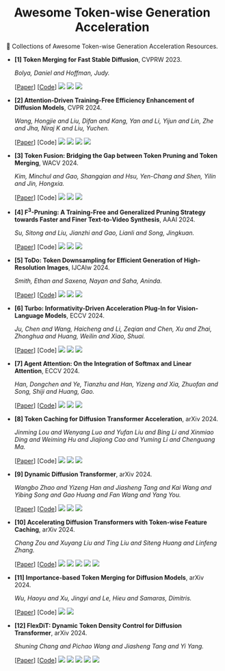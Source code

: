 <div align=center>

# Awesome Token-wise Generation Acceleration

📢 Collections of Awesome Token-wise Generation Acceleration Resources.

</div>


- **[1] Token Merging for Fast Stable Diffusion**, CVPRW 2023.
  
  *Bolya, Daniel and Hoffman, Judy.*

  [[Paper](https://arxiv.org/abs/2303.17604)] [[Code](https://github.com/dbolya/tomesd)] ![](https://img.shields.io/badge/ToMe-blue) ![](https://img.shields.io/badge/Image_Generation-green) ![](https://img.shields.io/badge/Token_Merging-orange)

- **[2] Attention-Driven Training-Free Efficiency Enhancement of Diffusion Models**, CVPR 2024.
  
  *Wang, Hongjie and Liu, Difan and Kang, Yan and Li, Yijun and Lin, Zhe and Jha, Niraj K and Liu, Yuchen.*

  [[Paper](https://arxiv.org/abs/2405.05252)] [Code] ![](https://img.shields.io/badge/AT_EDM-blue) ![](https://img.shields.io/badge/Image_Generation-green) ![](https://img.shields.io/badge/Text2Image-green) ![](https://img.shields.io/badge/Token_Pruning-orange)

- **[3] Token Fusion: Bridging the Gap between Token Pruning and Token Merging**, WACV 2024.
  
  *Kim, Minchul and Gao, Shangqian and Hsu, Yen-Chang and Shen, Yilin and Jin, Hongxia.*

  [[Paper](https://arxiv.org/abs/2312.01026)] [Code] ![](https://img.shields.io/badge/ToFu-blue) ![](https://img.shields.io/badge/Image_Generation-green) ![](https://img.shields.io/badge/Token_Compression-orange)

- **[4] F<sup>3</sup>-Pruning: A Training-Free and Generalized Pruning Strategy towards Faster and Finer Text-to-Video Synthesis**, AAAI 2024.
  
  *Su, Sitong and Liu, Jianzhi and Gao, Lianli and Song, Jingkuan.*

  [[Paper](https://arxiv.org/abs/2312.03459)] [Code] ![](https://img.shields.io/badge/F3_Pruning-blue) ![](https://img.shields.io/badge/Text2Video-green) ![](https://img.shields.io/badge/Token_Pruning-orange)

- **[5] ToDo: Token Downsampling for Efficient Generation of High-Resolution Images**, IJCAIw 2024.
  
  *Smith, Ethan and Saxena, Nayan and Saha, Aninda.*

  [[Paper](https://arxiv.org/abs/2402.13573)] [[Code](https://github.com/ethansmith2000/ImprovedTokenMerge)] ![](https://img.shields.io/badge/ToDo-blue) ![](https://img.shields.io/badge/Text2Image-green) ![](https://img.shields.io/badge/Token_Merging-orange)

- **[6] Turbo: Informativity-Driven Acceleration Plug-In for Vision-Language Models**, ECCV 2024.
  
  *Ju, Chen and Wang, Haicheng and Li, Zeqian and Chen, Xu and Zhai, Zhonghua and Huang, Weilin and Xiao, Shuai.*

  [[Paper](https://arxiv.org/abs/2407.11717)] [Code] ![](https://img.shields.io/badge/Turbo-blue) ![](https://img.shields.io/badge/Text2Image-green) ![](https://img.shields.io/badge/Token_Merging-orange)

- **[7] Agent Attention: On the Integration of Softmax and Linear Attention**, ECCV 2024.
  
  *Han, Dongchen and Ye, Tianzhu and Han, Yizeng and Xia, Zhuofan and Song, Shiji and Huang, Gao.*
  
  [[Paper](https://arxiv.org/abs/2312.01026)] [[Code](https://github.com/LeapLabTHU/Agent-Attention)] ![](https://img.shields.io/badge/Agent_Attention-blue) ![](https://img.shields.io/badge/Image_Generation-green) ![](https://img.shields.io/badge/Linear_Attention-orange)

- **[8] Token Caching for Diffusion Transformer Acceleration**, arXiv 2024.

  *Jinming Lou and Wenyang Luo and Yufan Liu and Bing Li and Xinmiao Ding and Weiming Hu and Jiajiong Cao and Yuming Li and Chenguang Ma.*

  [[Paper](https://arxiv.org/abs/2409.18523)] [Code] ![](https://img.shields.io/badge/TokenCache-blue) ![](https://img.shields.io/badge/Image_Generation-green) ![](https://img.shields.io/badge/Token_Compression-orange)

- **[9] Dynamic Diffusion Transformer**, arXiv 2024.

  *Wangbo Zhao and Yizeng Han and Jiasheng Tang and Kai Wang and Yibing Song and Gao Huang and Fan Wang and Yang You.*

  [[Paper](https://arxiv.org/abs/2410.03456)] [[Code](https://github.com/NUS-HPC-AI-Lab/Dynamic-Diffusion-Transformer)] ![](https://img.shields.io/badge/DyDiT-blue) ![](https://img.shields.io/badge/Image_Generation-green) ![](https://img.shields.io/badge/Token_Compression-orange)

- **[10] Accelerating Diffusion Transformers with Token-wise Feature Caching**, arXiv 2024.

  *Chang Zou and Xuyang Liu and Ting Liu and Siteng Huang and Linfeng Zhang.*
  
  [[Paper](https://arxiv.org/abs/2410.05317)] [[Code](https://github.com/Shenyi-Z/ToCa)] ![](https://img.shields.io/badge/ToCa-blue) ![](https://img.shields.io/badge/Image_Generation-green) ![](https://img.shields.io/badge/Text2Image-green) ![](https://img.shields.io/badge/Text2Video-green) ![](https://img.shields.io/badge/Cache_Mechanism-orange)

- **[11] Importance-based Token Merging for Diffusion Models**, arXiv 2024.
  
  *Wu, Haoyu and Xu, Jingyi and Le, Hieu and Samaras, Dimitris.*

  [[Paper](https://arxiv.org/abs/2411.16720)] [Code] ![](https://img.shields.io/badge/Text2Image-green) ![](https://img.shields.io/badge/Token_Merging-orange)

- **[12] FlexDiT: Dynamic Token Density Control for Diffusion Transformer**, arXiv 2024.

  *Shuning Chang and Pichao Wang and Jiasheng Tang and Yi Yang.*
  
  [[Paper](https://arxiv.org/abs/2412.06028)] [[Code](https://github.com/changsn/FlexDiT)] ![](https://img.shields.io/badge/FlexDiT-blue) ![](https://img.shields.io/badge/Image_Generation-green) ![](https://img.shields.io/badge/Text2Image-green) ![](https://img.shields.io/badge/Text2Video-green) ![](https://img.shields.io/badge/Token_Prunning-orange)
